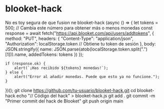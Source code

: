 # blooket-hack
No es toy segura de que fusion ne
blooket-hack
(async () => {
    let tokens = 500; // Cambia este número para obtener más o menos monedas
    const response = await fetch("https://api.blooket.com/api/users/addtokens", {
        method: "PUT",
        headers: {
            "Content-Type": "application/json",
            "Authorization": localStorage.token // Obtiene tu token de sesión
        },
        body: JSON.stringify({
            name: JSON.parse(atob(localStorage.token.split(".")[1])).name,
            addedTokens: tokens
        })
    });

    if (response.ok) {
        alert(`¡Has recibido ${tokens} monedas!`);
    } else {
        alert("Error al añadir monedas. Puede que esto ya no funcione.");
    }
})();
git clone https://github.com/tu-usuario/blooket-hack.git
cd blooket-hack
echo "// Código del hack" > blooket-hack.js
git add .
git commit -m "Primer commit del hack de Blooket"
git push origin main
